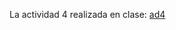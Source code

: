 La actividad 4 realizada en clase:
[ad4](https://github.com/nebrijas/periodismodedatos-mariofs17/blob/main/api-pandas-folium.ipynb)
